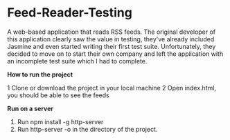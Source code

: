 # Feed-Reader-Testing
A web-based application that reads RSS feeds. The original developer of this application clearly saw the value in testing, they've already included Jasmine and even started writing their first test suite. Unfortunately, they decided to move on to start their own company and left the application with an incomplete test suite which I had to complete.

**How to run the project**

1 Clone or download the project in your local machine 
2 Open index.html, you should be able to see the feeds

**Run on a server**

1. Run npm install -g http-server
2. Run http-server -o in the directory of the project.






